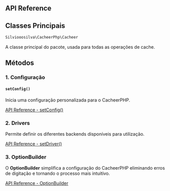 ## API Reference

## **Classes Principais**

```bash
Silviooosilva\CacheerPhp\Cacheer
```

A classe principal do pacote, usada para todas as operações de cache.


## **Métodos**

### 1. **Configuração**

#### `setConfig()`
Inicia uma configuração personalizada para o CacheerPHP.

[API Reference - setConfig()](API-Reference/setConfig.md)

### 2. **Drivers**
Permite definir os diferentes backends disponíveis para utilização.

[API Reference - setDriver()](API-Reference/setDriver.md)

### 3. **OptionBuilder**
O **OptionBuilder** simplifica a configuração do CacheerPHP eliminando erros de digitação e tornando o processo mais intuitivo.

[API Reference - OptionBuilder](API-Reference/optionBuilder.md)